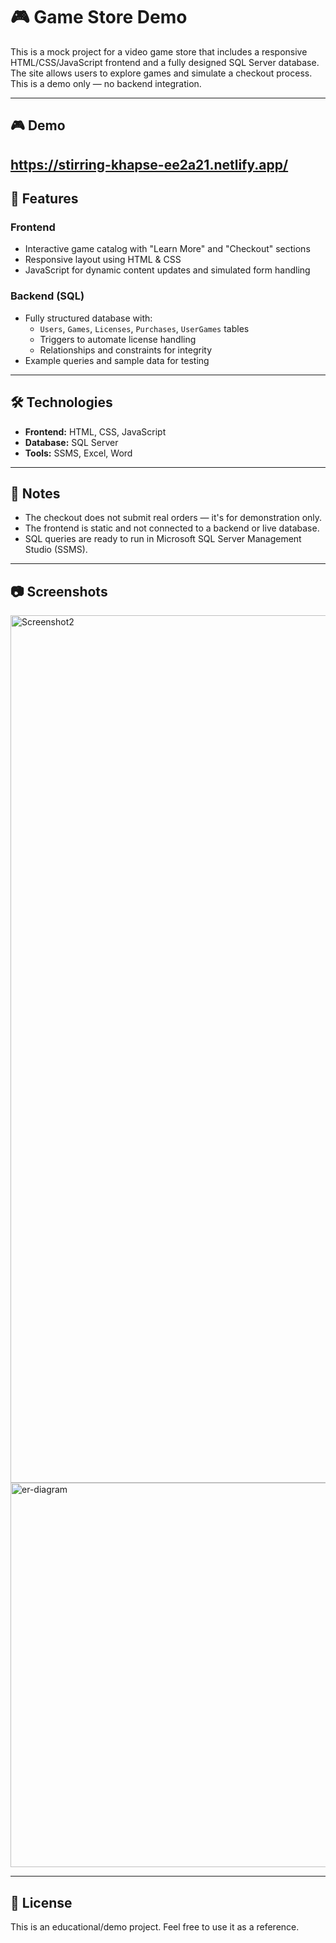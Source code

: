 # 🎮 Game Store Demo

This is a mock project for a video game store that includes a responsive HTML/CSS/JavaScript frontend and a fully designed SQL Server database. The site allows users to explore games and simulate a checkout process. This is a demo only — no backend integration.

---
## 🎮 Demo 
   https://stirring-khapse-ee2a21.netlify.app/
---

## 🔧 Features

### Frontend
- Interactive game catalog with "Learn More" and "Checkout" sections
- Responsive layout using HTML & CSS
- JavaScript for dynamic content updates and simulated form handling

### Backend (SQL)
- Fully structured database with:
  - `Users`, `Games`, `Licenses`, `Purchases`, `UserGames` tables
  - Triggers to automate license handling
  - Relationships and constraints for integrity
- Example queries and sample data for testing


---

## 🛠️ Technologies

- **Frontend:** HTML, CSS, JavaScript
- **Database:** SQL Server
- **Tools:** SSMS, Excel, Word

---

## 📌 Notes

- The checkout does not submit real orders — it's for demonstration only.
- The frontend is static and not connected to a backend or live database.
- SQL queries are ready to run in Microsoft SQL Server Management Studio (SSMS).

---

## 📷 Screenshots
<img width="2559" height="1388" alt="Screenshot2" src="https://github.com/user-attachments/assets/ba585718-7abe-4c3f-ae12-69430314407c" />
<img width="1010" height="615" alt="er-diagram" src="https://github.com/user-attachments/assets/e0a763ad-54d7-4aed-bbc6-1edb4174bcc1" />


---

## 📄 License

This is an educational/demo project. Feel free to use it as a reference.



